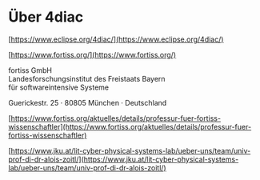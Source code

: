 # Über 4diac

[https://www.eclipse.org/4diac/](https://www.eclipse.org/4diac/)

[https://www.fortiss.org/](https://www.fortiss.org/)

fortiss GmbH  
Landesforschungsinstitut des Freistaats Bayern  
für softwareintensive Systeme

Guerickestr. 25 · 80805 München · Deutschland

[https://www.fortiss.org/aktuelles/details/professur-fuer-fortiss-wissenschaftler](https://www.fortiss.org/aktuelles/details/professur-fuer-fortiss-wissenschaftler)

[https://www.jku.at/lit-cyber-physical-systems-lab/ueber-uns/team/univ-prof-di-dr-alois-zoitl/](https://www.jku.at/lit-cyber-physical-systems-lab/ueber-uns/team/univ-prof-di-dr-alois-zoitl/)
